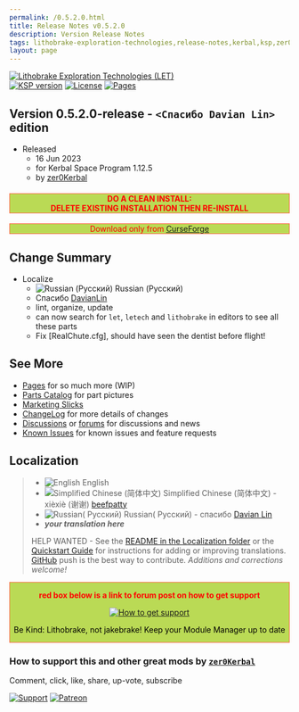 ```yaml
---
permalink: /0.5.2.0.html
title: Release Notes v0.5.2.0
description: Version Release Notes
tags: lithobrake-exploration-technologies,release-notes,kerbal,ksp,zer0Kerbal,zedK
layout: page
---
```

<!-- ReleaseLayout.md v1.0.2.0
Lithobrake Exploration Technologies (LET)
created: 10 Feb 2022
updated: 15 Jun 2023

TEMPLATE: ReleaseLayout.md v1.3.7.0
created: 11 Aug 2018
updated: 29 May 2023 -->
[![Lithobrake Exploration Technologies (LET)][SHD:mod]][CRSFG:url]  
[![KSP version][KSP:shd]][KSP:url] [![License][LIC:shd]][LIC:url] [![Pages][SHD:pgs]][pages]

## Version 0.5.2.0-release - `<Спасибо Davian Lin>` edition

* Released
  * 16 Jun 2023
  * for Kerbal Space Program 1.12.5
  * by [zer0Kerbal](https://github.com/zer0Kerbal)

<h4 style="border:0.5px solid Tomato; background-color: #bada55; color: #FF0000; text-align:center"><b>DO A CLEAN INSTALL:</br> DELETE EXISTING INSTALLATION THEN RE-INSTALL</b></h4><p style="border:0.5px solid Tomato; background-color: #bada55; color: #FF0000; text-align:center">Download only from <a href="https://www.curseforge.com/kerbal/ksp-mods/LithobrakeExplorationTechnologies/files">CurseForge</a></p>

## Change Summary

* Localize
  * ![Russian (Русский)](https://raw.githubusercontent.com/zer0Kerbal/zer0Kerbal/master/img/RU.png) Russian (Русский)
  * Спасибо [DavianLin](https://github/DavianLin)
  * lint, organize, update
  * can now search for `let`, `letech` and `lithobrake` in editors to see all these parts
  * Fix [RealChute.cfg], should have seen the dentist before flight!

## See More

* [Pages][pages] for so much more (WIP)
* [Parts Catalog][parts] for part pictures
* [Marketing Slicks][markt]
* [ChangeLog][chlog] for more details of changes
* [Discussions][discu] or [forums][forum] for discussions and news
* [Known Issues][issue] for known issues and feature requests

## Localization

>* ![English](https://raw.githubusercontent.com/zer0Kerbal/zer0Kerbal/master/img/EN.png) English
>* ![Simplified Chinese (简体中文)](https://raw.githubusercontent.com/zer0Kerbal/zer0Kerbal/master/img/CH.png) Simplified Chinese (简体中文) - xièxiè (谢谢) [beefpatty](https://github.com/beefpatty)
>* ![Russian( Русский)](https://raw.githubusercontent.com/zer0Kerbal/zer0Kerbal/master/img/RU.png) Russian( Русский) -  спасибо [Davian Lin](https://github.com/DavianLin)
>* ***your translation here***
>
> HELP WANTED - See the [README in the Localization folder][lreadme] or the [Quickstart Guide][qstart] for instructions for adding or improving translations. [GitHub][GitHub:url] push is the best way to contribute. *Additions and corrections welcome!*

<div style="border:0.5px solid Tomato; background-color: #BADA55; color: #FF0000; text-align:center">
  <p><b>red box below is a link to forum post on how to get support</b></p>
  <a href="https://forum.kerbalspaceprogram.com/index.php?/topic/83212-*">
    <p><img src="https://i.postimg.cc/vHP6zmrw/image.png" alt="How to get support"></p></a>
  <p style="color: #000000;">Be Kind: Lithobrake, not jakebrake! Keep your Module Manager up to date</p>
</div>

### How to support this and other great mods by [`zer0Kerbal`][zer0Kerbal]

Comment, click, like, share, up-vote, subscribe

[![Support][PAYPAL:img]][PAYPAL:url] [![Patreon][PATREON:img]][PATREON:url]

<!-- links -->
[chlog]: https://github.com/zer0Kerbal/LithobrakeExplorationTechnologies/blob/master/changelog.md "Changelog"
[discu]: https://github.com/zer0Kerbal/LithobrakeExplorationTechnologies/discussions "Discussions"
[forum]: https://forum.kerbalspaceprogram.com/index.php?/topic/206860-* "Lithobrake Exploration Technologies (LET)"
[issue]: https://github.com/zer0Kerbal/LithobrakeExplorationTechnologies/issues "Issue Tracker"
[markt]: https://zer0kerbal.github.io/LithobrakeExplorationTechnologies/Marketing "Marketing Slicks"
[pages]: https://zer0kerbal.github.io/LithobrakeExplorationTechnologies/ "GitHub Pages"
[parts]: https://zer0kerbal.github.io/LithobrakeExplorationTechnologies/PartsCatalog "Parts Catalog"

<!-- shields -->
[SHD:mod]: https://img.shields.io/badge/Lithobrake%20Exploration%20Technologies%20(LET)%20v-0.5.2.0--release-BADA55.svg?style=plastic&labelColor=darkgreen "0.5.2.0-release"
[SHD:pgs]: https://img.shields.io/badge/GitHub-Pages-white?style=plastic&labelColor=9cf&logoColor=181717&logo=github/ "GitHub IO"

[CRSFG:url]: https://www.curseforge.com/kerbal/ksp-mods/LithobrakeExplorationTechnologies/files "Curseforge"
[GITHUB:url]: https://github.com/zer0Kerbal/LithobrakeExplorationTechnologies/ "GitHub"

[KSP:url]: http://kerbalspaceprogram.com/ "Kerbal Space Program"
[KSP:shd]: https://img.shields.io/badge/KSP-1.12.5-blue.svg?style=plastic&labelColor=black "Kerbal Space Program"

<!--- license -->
[LIC:url]: https://creativecommons.org/licenses/by-nc-sa/4.0/ "CC BY-NC-SA 4.0+ARR"
[LIC:shd]: https://img.shields.io/badge/License-CC%20BY--NC--SA%204.0-ef9421?labelColor=black&style=plastic&logoColor=ef9421&logo=creativecommons "CC BY-NC-SA 4.0+ARR"

[PAYPAL:img]: https://img.shields.io/badge/Buy%20me%20some%20-LFO-BADA55?style=for-the-badge&logo=paypal&labelColor=FFDD00 "PayPal"
[PAYPAL:url]: https://www.paypal.com/donate?hosted_button_id=DC22YHMEJREKL "PayPal"
[PATREON:img]: https://img.shields.io/badge/Patreon%20-Patreonize-FF424D?style=for-the-badge&logo=patreon "Patreon"
[PATREON:url]: https://www.patreon.com/zer0Kerbal/membership "Patreon"

[lreadme]: https://github.com/zer0Kerbal/zer0Kerbal/blob/master/Localization/readme.md "Localization Readme"
[qstart]: https://github.com/zer0Kerbal/zer0Kerbal/blob/master/Localization/quickstart.md "Quickstart"

[zer0Kerbal]: https://forum.kerbalspaceprogram.com/index.php?/profile/190933-*/ "zer0Kerbal"

<!-- THIS FILE: CC BY-ND 4.0 by zer0Kerbal -->